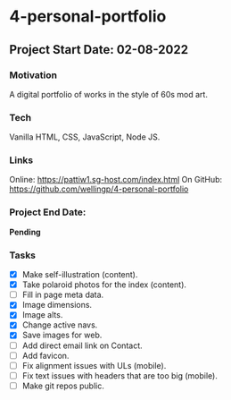 # 4-personal-portfolio

## Project Start Date: 02-08-2022

### Motivation

A digital portfolio of works in the style of 60s mod art.

### Tech
Vanilla HTML, CSS, JavaScript, Node JS.

### Links

Online: https://pattiw1.sg-host.com/index.html
On GitHub: https://github.com/wellingp/4-personal-portfolio

### Project End Date:

**Pending**

### Tasks

- [x] Make self-illustration (content).
- [x] Take polaroid photos for the index (content).
- [ ] Fill in page meta data.
- [x] Image dimensions.
- [x] Image alts.
- [x] Change active navs.
- [x] Save images for web.
- [ ] Add direct email link on Contact.
- [ ] Add favicon.
- [ ] Fix alignment issues with ULs (mobile).
- [ ] Fix text issues with headers that are too big (mobile).
- [ ] Make git repos public.